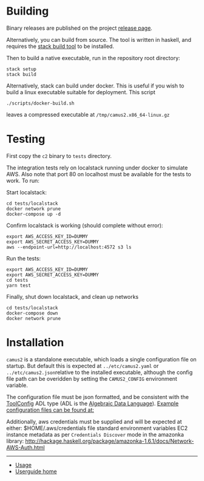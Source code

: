 # Building

Binary releases are published on the project [release page][releases]. 

Alternatively, you can build from source. The tool is written in haskell, and
requires the [stack build tool][stack] to be installed.

Then to build a native executable, run in the repository root directory:

```
stack setup
stack build
```

Alternatively, stack can build under docker. This is useful if you wish
to build a linux executable suitable for deployment. This script

```
./scripts/docker-build.sh
```

leaves a compressed executable at `/tmp/camus2.x86_64-linux.gz`


# Testing

First copy the `c2` binary to `tests` directory.

The integration tests rely on localstack running under docker to simulate AWS. Also note
that port 80 on localhost must be available for the tests to work. To run:

Start localstack:

```
cd tests/localstack
docker network prune
docker-compose up -d
```

Confirm localstack is working (should complete without error):

```
export AWS_ACCESS_KEY_ID=DUMMY
export AWS_SECRET_ACCESS_KEY=DUMMY
aws --endpoint-url=http://localhost:4572 s3 ls
```

Run the tests:

```
export AWS_ACCESS_KEY_ID=DUMMY
export AWS_SECRET_ACCESS_KEY=DUMMY
cd tests
yarn test
```

Finally, shut down localstack, and clean up networks

```
cd tests/localstack
docker-compose down
docker network prune
```


# Installation

`camus2` is a standalone executable, which loads a single configuration
file on startup. But default this is expected at `../etc/camus2.yaml` or
`../etc/camus2.json`relative to the installed executable, although the
config file path can be overidden by setting the `CAMUS2_CONFIG` environment variable.

The configuration file must be json formatted, and be consistent with the
[ToolConfig][toolconfig-adl] ADL type (ADL is the [Algebraic Data Language][adl]).
[Example configuration files can be found at: ](/templates/)

Additionally, aws credentials must be supplied and will be expected at either:
$HOME/.aws/credentials file
standard environment variables
EC2 instance metadata
as per `Credentials Discover` mode in the amazonka library:
http://hackage.haskell.org/package/amazonka-1.6.1/docs/Network-AWS-Auth.html


[releases]:https://github.com/helix-collective/camus2/releases
[stack]:https://docs.haskellstack.org/en/stable/README/ 
[toolconfig-adl]:https://github.com/helix-collective/camus2/blob/master/adl/config.adl#L11
[adl]:https://github.com/timbod7/adl


---

- [Usage](devdocs/help.md)
- [Userguide home](https://helix-collective.github.io/camus2/index.html)
